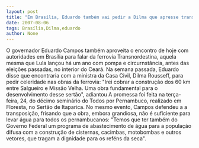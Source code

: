 ```yaml
---
layout: post
title: "Em Brasília, Eduardo também vai pedir a Dilma que apresse transnordestina"
date: 2007-08-06
tags: Brasília,Dilma,eduardo
author: None
---
```

O governador Eduardo Campos tamb&eacute;m aproveita o encontro de hoje com autoridades em Bras&iacute;lia para falar da ferrovia Transnordestina, aquela mesma que Lula lan&ccedil;ou h&aacute; um ano com pompa e circurnst&acirc;ncia, antes das elei&ccedil;&otilde;es passadas, no interior do Cear&aacute;. 
Na semana passada, Eduardo disse que encontraria com a ministra da Casa Civil, Dilma Rousseff, para pedir celeridade nas obras da ferrovia: &quot;Irei cobrar a constru&ccedil;&atilde;o dos 60 km entre Salgueiro e Miss&atilde;o Velha. Uma obra fundamental para o desenvolvimento desse sert&atilde;o&quot;, adiantou
A promessa foi feita na ter&ccedil;a-feira, 24, do d&eacute;cimo semin&aacute;rio do Todos por Pernambuco, realizado em Floresta, no Sert&atilde;o de Itaparica. 
No mesmo evento, Campos defendeu a a transposi&ccedil;&atilde;o, frisando que a obra, embora grandiosa, n&atilde;o &eacute; suficiente para levar &aacute;gua para todos os pernambucanos: &quot;Temos que ter tamb&eacute;m do Governo Federal um programa de abastecimento de &aacute;gua para a popula&ccedil;&atilde;o difusa com a constru&ccedil;&atilde;o de cisternas, cacimbas, motobombas e outros vetores, que tragam a dignidade para os ref&eacute;ns da seca&quot;.  